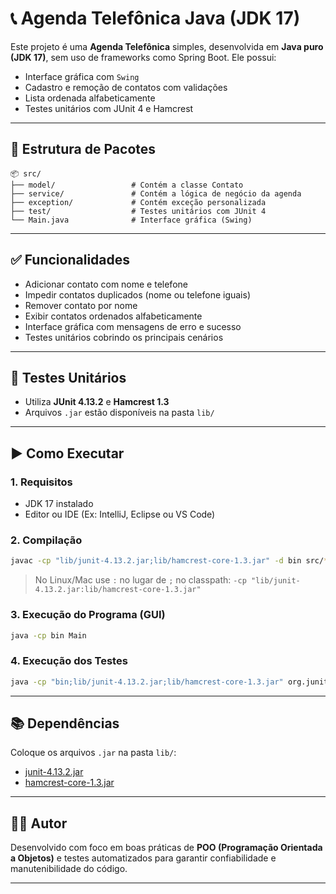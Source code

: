 # 📞 Agenda Telefônica Java (JDK 17)

Este projeto é uma **Agenda Telefônica** simples, desenvolvida em **Java puro (JDK 17)**, sem uso de frameworks como Spring Boot. Ele possui:

- Interface gráfica com `Swing`
- Cadastro e remoção de contatos com validações
- Lista ordenada alfabeticamente
- Testes unitários com JUnit 4 e Hamcrest

---

## 🧱 Estrutura de Pacotes

```
📦 src/
├── model/                 # Contém a classe Contato
├── service/               # Contém a lógica de negócio da agenda
├── exception/             # Contém exceção personalizada
├── test/                  # Testes unitários com JUnit 4
└── Main.java              # Interface gráfica (Swing)
```

---

## ✅ Funcionalidades

- Adicionar contato com nome e telefone
- Impedir contatos duplicados (nome ou telefone iguais)
- Remover contato por nome
- Exibir contatos ordenados alfabeticamente
- Interface gráfica com mensagens de erro e sucesso
- Testes unitários cobrindo os principais cenários

---

## 🧪 Testes Unitários

- Utiliza **JUnit 4.13.2** e **Hamcrest 1.3**
- Arquivos `.jar` estão disponíveis na pasta `lib/`

---

## ▶️ Como Executar

### 1. Requisitos
- JDK 17 instalado
- Editor ou IDE (Ex: IntelliJ, Eclipse ou VS Code)

### 2. Compilação

```bash
javac -cp "lib/junit-4.13.2.jar;lib/hamcrest-core-1.3.jar" -d bin src/**/*.java
```

> No Linux/Mac use `:` no lugar de `;` no classpath:
> `-cp "lib/junit-4.13.2.jar:lib/hamcrest-core-1.3.jar"`

### 3. Execução do Programa (GUI)

```bash
java -cp bin Main
```

### 4. Execução dos Testes

```bash
java -cp "bin;lib/junit-4.13.2.jar;lib/hamcrest-core-1.3.jar" org.junit.runner.JUnitCore test.AgendaServiceTest
```

---

## 📚 Dependências

Coloque os arquivos `.jar` na pasta `lib/`:

- [junit-4.13.2.jar](https://search.maven.org/remotecontent?filepath=junit/junit/4.13.2/junit-4.13.2.jar)
- [hamcrest-core-1.3.jar](https://search.maven.org/remotecontent?filepath=org/hamcrest/hamcrest-core/1.3/hamcrest-core-1.3.jar)

---

## 👨‍💻 Autor

Desenvolvido com foco em boas práticas de **POO (Programação Orientada a Objetos)** e testes automatizados para garantir confiabilidade e manutenibilidade do código.

---